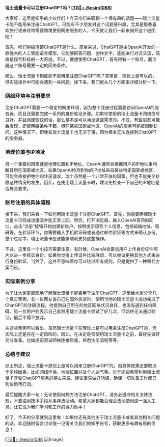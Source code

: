 **瑞士流量卡可以注册ChatGPT吗？[[TG💪+ @esim1088](https://t.me/s/esim1088)]**

大家好，这里是知乎的小伙伴们！今天咱们来聊聊一个很有趣的话题——瑞士流量卡能不能用来注册ChatGPT。可能有不少朋友对这个话题感兴趣，尤其是那些喜欢旅行或者经常需要跨境使用网络服务的人。今天就让我们一起来揭开这个谜团吧！

首先，咱们得搞清楚ChatGPT是什么。简单来说，ChatGPT是由OpenAI开发的一款强大的人工智能语言模型。它能够回答问题、创作文字，还能进行对话交流，简直是现代科技的一大奇迹。不过，要想使用ChatGPT，首先得有一个账号，而注册这个账号需要一定的网络条件。

那么，瑞士流量卡到底能不能用来注册ChatGPT呢？答案是：理论上是可以的，但实际操作中可能会遇到一些问题。接下来，我们就从几个方面来详细分析一下。

### 网络环境与注册要求

注册ChatGPT需要一个稳定的网络环境，因为整个注册过程需要访问OpenAI的服务器，而且还需要完成一系列的身份验证步骤。如果你使用的瑞士流量卡网络信号良好，并且网速较快的话，那么基本是可以满足这些需求的。不过，有些朋友可能会发现，即便网络条件不错，但在某些国家或地区，OpenAI的服务可能被限制访问。这种情况下，即使有瑞士流量卡也无济于事，因为根本无法连接到ChatGPT的服务器。

### 地理位置与IP地址

另一个重要的因素就是地理位置和IP地址。OpenAI通常会根据用户的IP地址来判断其所在国家或地区。如果OpenAI检测到你的IP地址来自某些特定国家或地区，可能会直接拒绝你的注册请求。瑞士虽然是一个非常开放的国家，但也不能完全排除这种情况的发生。因此，在使用瑞士流量卡时，建议先检查一下自己的IP地址是否符合要求。

### 账号注册的具体流程

接下来，我们来看一下如何用瑞士流量卡注册ChatGPT。首先，你需要确保瑞士流量卡已经成功激活并能正常上网。然后，打开浏览器，输入OpenAI官网的网址，点击“注册”按钮开始创建新账户。按照提示填写个人信息，包括邮箱地址、密码等。在验证环节，你需要输入手机验证码或者通过邮件验证等方式来确认身份。整个过程中，瑞士流量卡应该能够顺利支持这些操作。

不过，这里有一个小技巧需要注意。有时候，OpenAI会要求用户上传身份证件照片以进一步核实身份。如果你觉得上传证件比较麻烦，可以尝试更换其他方式来进行身份验证。当然了，这并不意味着你可以绕过所有规则，只是提供了一种替代方案而已。

### 实际案例分享

为了让大家更直观地了解瑞士流量卡能否用于注册ChatGPT，这里给大家分享几个真实案例。有一位网友说自己在国外旅游时，使用当地的瑞士流量卡成功完成了ChatGPT的注册流程。他提到自己所在的地区网络状况良好，也没有遇到任何障碍。另一位用户则表示自己虽然用瑞士流量卡尝试了好几次，但始终无法通过验证，最后不得不放弃。

从这些案例可以看出，虽然瑞士流量卡在理论上是可以用来注册ChatGPT的，但实际上还是存在一定风险的。因此，在决定是否使用瑞士流量卡之前，最好先做好充分准备，比如提前测试网络连接质量，熟悉注册流程等等。

### 总结与建议

综上所述，瑞士流量卡原则上是可以用来注册ChatGPT的，但具体效果还要取决于多种因素，比如网络环境、地理位置以及个人运气等。对于那些希望利用瑞士流量卡享受ChatGPT服务的朋友来说，建议事先做好功课，确保一切准备工作都已到位后再行动。

最后提醒大家一句：无论使用何种方法注册ChatGPT，请务必遵守相关法律法规，不要滥用技术手段从事非法活动。希望大家都能合理合法地使用这一强大工具，让它成为我们学习和工作的得力助手！

好了，今天的分享就到这里啦！如果你还有其他关于瑞士流量卡或者其他相关问题的话，欢迎随时留言讨论哦～记得关注我们的知乎账号，获取更多有趣有用的信息！

[[TG💪+ @esim1088](https://t.me/s/esim1088) ![Image](https://i.postimg.cc/4NQfJmqS/Snipaste-2025-05-13-00-14-12.png)]